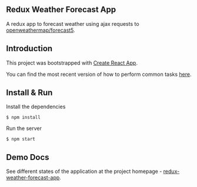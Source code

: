 ## Redux Weather Forecast App

A redux app to forecast weather using ajax requests to [openweathermap/forecast5](https://openweathermap.org/forecast5).

## Introduction

This project was bootstrapped with [Create React App](https://github.com/facebookincubator/create-react-app).

You can find the most recent version of how to perform common tasks [here](https://github.com/facebookincubator/create-react-app/blob/master/packages/react-scripts/template/README.md).

## Install & Run

Install the dependencies

`$ npm install`

Run the server

`$ npm start`

## Demo Docs

See different states of the application at the project homepage - [redux-weather-forecast-app](https://sudharkj.github.io/redux-weather-forecast-app/).